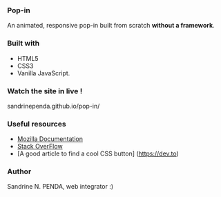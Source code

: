 ### Pop-in
An animated, responsive pop-in built from scratch **without a framework**.

### Built with
- HTML5
- CSS3
- Vanilla JavaScript. 

### Watch the site in live !
sandrinependa.github.io/pop-in/

### Useful resources

- [Mozilla Documentation](https://developer.mozilla.org/)
- [Stack OverFlow](https://stackoverflow.com/questions/)
- [A good article to find a cool CSS button] (https://dev.to)

### Author
Sandrine N. PENDA, web integrator :)